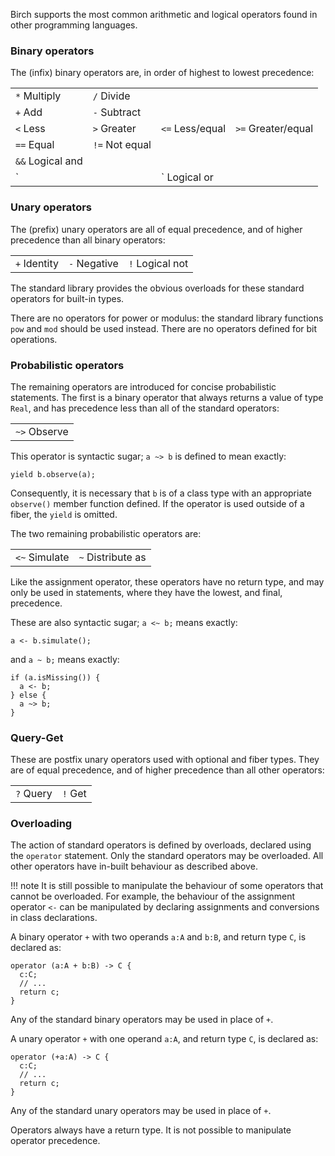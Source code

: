 Birch supports the most common arithmetic and logical operators found in other programming languages.

### Binary operators

The (infix) binary operators are, in order of highest to lowest precedence:

|     |     |     |     |
| --- | --- | --- | --- |
| `*` Multiply       | `/` Divide      | | |
| `+` Add            | `-` Subtract    | | |
| `<` Less           | `>` Greater     | `<=` Less/equal  | `>=` Greater/equal |
| `==` Equal         | `!=` Not equal  | | |
| `&&` Logical and   | | | |
| `||` Logical or    | | | |

### Unary operators

The (prefix) unary operators are all of equal precedence, and of higher precedence than all binary operators:

|              |              |                 |
| ------------ | ------------ | --------------- |
| `+` Identity | `-` Negative | `!` Logical not |

The standard library provides the obvious overloads for these standard operators for built-in types.

There are no operators for power or modulus: the standard library functions `pow` and `mod` should be used instead. There are no operators defined for bit operations.

### Probabilistic operators

The remaining operators are introduced for concise probabilistic statements. The first is a binary operator that always returns a value of type `Real`, and has precedence less than all of the standard operators:

|              |
| ------------ |
| `~>` Observe |

This operator is syntactic sugar; `a ~> b` is defined to mean exactly:

    yield b.observe(a);

Consequently, it is necessary that `b` is of a class type with an appropriate `observe()` member function defined. If the operator is used outside of a fiber, the `yield` is omitted.

The two remaining probabilistic operators are:

|               |                   |
| ------------- | ----------------- |
| `<~` Simulate | `~` Distribute as |

Like the assignment operator, these operators have no return type, and may only be used in statements, where they have the lowest, and final, precedence.

These are also syntactic sugar; `a <~ b;` means exactly:

    a <- b.simulate();

and `a ~ b;` means exactly:

    if (a.isMissing()) {
      a <- b;
    } else {
      a ~> b;
    }

### Query-Get

These are postfix unary operators used with optional and fiber types. They are of equal precedence, and of higher precedence than all other operators:

|              |              |
| ------------ | ------------ |
| `?` Query    | `!` Get      |

### Overloading

The action of standard operators is defined by overloads, declared using the `operator` statement. Only the standard operators may be overloaded. All other operators have in-built behaviour as described above.

!!! note
    It is still possible to manipulate the behaviour of some operators that cannot be overloaded. For example, the behaviour of the assignment operator `<-` can be manipulated by declaring assignments and conversions in class declarations.

A binary operator `+` with two operands `a:A` and `b:B`, and return type `C`, is declared as:

    operator (a:A + b:B) -> C {
      c:C;
      // ...
      return c;
    }

Any of the standard binary operators may be used in place of `+`.

A unary operator `+` with one operand `a:A`, and return type `C`, is declared as:

    operator (+a:A) -> C {
      c:C;
      // ...
      return c;
    }

Any of the standard unary operators may be used in place of `+`.

Operators always have a return type. It is not possible to manipulate operator precedence.

